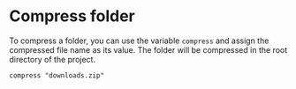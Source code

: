 # Compress folder

To compress a folder, you can use the variable `compress` and assign the compressed file name as its value. The folder will be compressed in the root directory of the project.

```monset
compress "downloads.zip"
```
